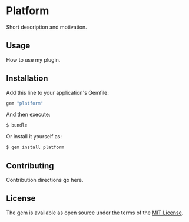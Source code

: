 # Platform
Short description and motivation.

## Usage
How to use my plugin.

## Installation
Add this line to your application's Gemfile:

```ruby
gem "platform"
```

And then execute:
```bash
$ bundle
```

Or install it yourself as:
```bash
$ gem install platform
```

## Contributing
Contribution directions go here.

## License
The gem is available as open source under the terms of the [MIT License](https://opensource.org/licenses/MIT).
